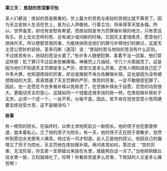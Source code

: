 **第三天： 炼狱的苦深重可怕**

圣人们都说：炼狱的苦是极重的，世上最大的苦若与炼狱的苦相比就不算苦了。因为天主安排人生活在世上，是为让人恭敬他，行善立功，将来得享天堂永福。所以，世界虽苦，却也有安慰有希望。而炼狱则是专为罚罪做补赎的地方，只有苦没有乐。世上无论怎样的苦，总有减少或间断的时候。又因天主爱惜炼灵，愿意他们快快升天，所以使那苦很厉害，为能快快除去他们的罪污补赎他们的罪过，这是天主至公至妙的安排。圣多玛斯（道茂）说：“炼狱的苦与地狱的苦没有什么区别，不过炼苦有头，地狱的苦没头罢了。”有许多人随便犯罪，拿着不当一回事，他们常这样想：犯了罪只不过后来告解痛悔，神甫罚上几端经、守几个大斋就完了。这是因为他们不知道天主罚罪是多么严厉，炼苦又是多么厉害。还有人明知道自己犯了许多大罪，也知道炼狱的厉害，却总是推脱不肯办告解做补赎。这也是因为没有细想炼狱的大苦。若真想通了天主罚罪的严厉，炼苦的厉害，一定不敢随意犯罪了。因此，也一定愿在今世多做补赎以免炼苦了。在世做补赎处于自愿，忍苦的功劳很大，更能动天主的慈心，这就如同一个钱能还很多钱的账一样。在炼狱做补赎处于无奈，必须一个还一个，一丝不苟，分毫不差。因此，若不肯在现世忍受小苦而硬要去炼狱受大苦，这不是糊涂吗？

**故事**

有一修院的院长，在临终时，众修士求他死前立一新院长。他的侄子也在那里修道，就本着私心，立了他的侄子为院长，有一天，他的侄子正在院子里散步，忽然听到旁边水池里有人痛苦。他过去一问才知道，此人正是他的叔父。他因自己的偏情立了侄子为院长，天主罚他在炼狱做补赎。再问炼苦如何，答应说：“苦的厉害，无法形容，你去拿一支铜蜡台来放在水里，就能明白这一点了。”当他把铜蜡台往水里一放，立刻就熔化了。哎呀！你看炼苦是多么厉害，下炼狱的人又是多么痛苦啊！
